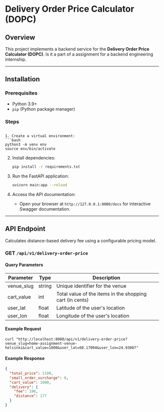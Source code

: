 # Delivery Order Price Calculator (DOPC)

## Overview
This project implements a backend service for the **Delivery Order Price Calculator (DOPC)**. Is it a part of a assignment for a backend engineering internship.

---

## Installation

### Prerequisites
- Python 3.9+
- `pip` (Python package manager)

### Steps
   ```

1. Create a virtual environment:
   ```bash
   python3 -m venv env
   source env/bin/activate
   ```

2. Install dependencies:
   ```bash
   pip install -r requirements.txt
   ```

2. Run the FastAPI application:
   ```bash
   uvicorn main:app --reload
   ```

5. Access the API documentation:
   - Open your browser at `http://127.0.0.1:8000/docs` for interactive Swagger documentation.

---

## API Endpoint
Calculates distance-based delivery fee using a configurable pricing model.
### **GET** `/api/v1/delivery-order-price`

#### Query Parameters
| Parameter  | Type   | Description                                           |
|------------|--------|-------------------------------------------------------|
| venue_slug | string | Unique identifier for the venue                       |
| cart_value | int    | Total value of the items in the shopping cart (in cents)|
| user_lat   | float  | Latitude of the user's location                        |
| user_lon   | float  | Longitude of the user's location                       |

#### Example Request
```
curl "http://localhost:8000/api/v1/delivery-order-price?venue_slug=home-assignment-venue-helsinki&cart_value=1000&user_lat=60.17094&user_lon=24.93087"
```

#### Example Response
```json
{
  "total_price": 1190,
  "small_order_surcharge": 0,
  "cart_value": 1000,
  "delivery": {
    "fee": 190,
    "distance": 177
  }
}
```
